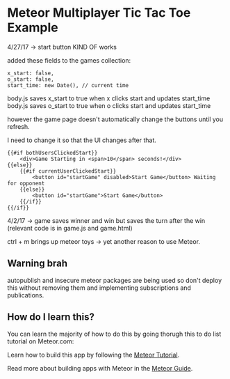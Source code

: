 # Meteor Multiplayer Tic Tac Toe Example

4/27/17 -> start button KIND OF works 

added these fields to the games collection:

```
x_start: false,
o_start: false,
start_time: new Date(), // current time
```

body.js saves x_start to true when x clicks start and updates start_time
body.js saves o_start to true when o clicks start and updates start_time

however the game page doesn't automatically change the buttons until you refresh.

I need to change it so that the UI changes after that.

```
{{#if bothUsersClickedStart}}
	<div>Game Starting in <span>10</span> seconds!</div>
{{else}}
	{{#if currentUserClickedStart}}
		<button id="startGame" disabled>Start Game</button> Waiting for opponent
	{{else}}
		<button id="startGame">Start Game</button>
	{{/if}}
{{/if}}
```

4/2/17 -> game saves winner and win but saves the turn after the win (relevant code is in game.js and game.html)

ctrl + m brings up meteor toys -> yet another reason to use Meteor.

## Warning brah

autopublish and insecure meteor packages are being used so don't deploy this without removing them and implementing subscriptions and publications.

## How do I learn this?

You can learn the majority of how to do this by going thorugh this to do list tutorial on Meteor.com:

Learn how to build this app by following the [Meteor Tutorial](http://www.meteor.com/install).

Read more about building apps with Meteor in the [Meteor Guide](http://guide.meteor.com).
